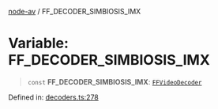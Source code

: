 [node-av](../globals.md) / FF\_DECODER\_SIMBIOSIS\_IMX

# Variable: FF\_DECODER\_SIMBIOSIS\_IMX

> `const` **FF\_DECODER\_SIMBIOSIS\_IMX**: [`FFVideoDecoder`](../type-aliases/FFVideoDecoder.md)

Defined in: [decoders.ts:278](https://github.com/seydx/av/blob/f8631fc881b394300b1479f511d55cf1c370a87f/src/constants/decoders.ts#L278)
